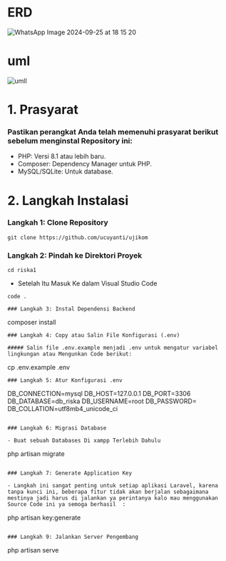 # ERD
![WhatsApp Image 2024-09-25 at 18 15 20](https://github.com/user-attachments/assets/b99124dc-1b4f-4c76-a626-e81110441378)

# uml
![umll](https://github.com/user-attachments/assets/8700b30c-d864-4a91-9546-f82c8bc965fa)
# 1. Prasyarat 
### Pastikan perangkat Anda telah memenuhi prasyarat berikut sebelum menginstal Repository ini:

- PHP: Versi 8.1 atau lebih baru.
- Composer: Dependency Manager untuk PHP.
- MySQL/SQLite: Untuk database.

# 2. Langkah Instalasi  

### Langkah 1: Clone Repository 

```
git clone https://github.com/ucuyanti/ujikom
 ```

### Langkah 2: Pindah ke Direktori Proyek 

```
cd riska1
```
- Setelah Itu Masuk Ke dalam Visual Studio Code

```
code .

### Langkah 3: Instal Dependensi Backend
```
composer install
```
### Langkah 4: Copy atau Salin File Konfigurasi (.env)

##### Salin file .env.example menjadi .env untuk mengatur variabel lingkungan atau Mengunkan Code berikut:

```
cp .env.example .env

```
### Langkah 5: Atur Konfigurasi .env

```
DB_CONNECTION=mysql
DB_HOST=127.0.0.1
DB_PORT=3306
DB_DATABASE=db_riska
DB_USERNAME=root
DB_PASSWORD=
DB_COLLATION=utf8mb4_unicode_ci
```

### Langkah 6: Migrasi Database

- Buat sebuah Databases Di xampp Terlebih Dahulu

```
php artisan migrate
```

### Langkah 7: Generate Application Key

- Langkah ini sangat penting untuk setiap aplikasi Laravel, karena tanpa kunci ini, beberapa fitur tidak akan berjalan sebagaimana mestinya jadi harus di jalankan ya perintanya kalo mau menggunakan Source Code ini ya semoga berhasil  :

```
php artisan key:generate
```

### Langkah 9: Jalankan Server Pengembang

```
php artisan serve
```
